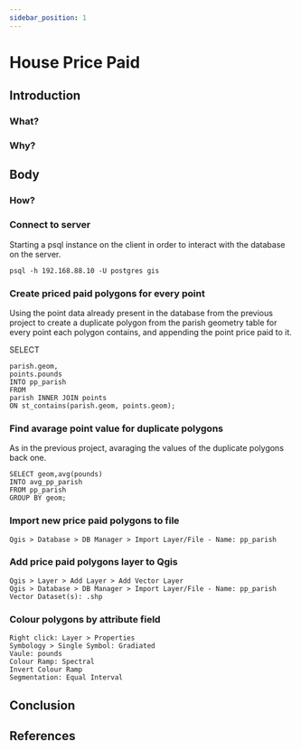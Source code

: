```yaml
---
sidebar_position: 1
---
```


# House Price Paid

## Introduction

### What?

### Why?

## Body

### How?

### Connect to server

Starting a psql instance on the client in order to interact with the database on the server.

```
psql -h 192.168.88.10 -U postgres gis
```
### Create priced paid polygons for every point

Using the point data already present in the database from the previous project to create a duplicate
polygon from the parish geometry table for every point each polygon contains, and appending the point
price paid to it.

 SELECT

```
parish.geom,
points.pounds
INTO pp_parish
FROM
parish INNER JOIN points
ON st_contains(parish.geom, points.geom);
```
### Find avarage point value for duplicate polygons

As in the previous project, avaraging the values of the duplicate polygons back one.

```
SELECT geom,avg(pounds)
INTO avg_pp_parish
FROM pp_parish
GROUP BY geom;
```
### Import new price paid polygons to file

```
Qgis > Database > DB Manager > Import Layer/File - Name: pp_parish
```
### Add price paid polygons layer to Qgis

```
Qgis > Layer > Add Layer > Add Vector Layer
Qgis > Database > DB Manager > Import Layer/File - Name: pp_parish
Vector Dataset(s): .shp
```

### Colour polygons by attribute field

```
Right click: Layer > Properties
Symbology > Single Symbol: Gradiated
Vaule: pounds
Colour Ramp: Spectral
Invert Colour Ramp
Segmentation: Equal Interval
```

## Conclusion

## References